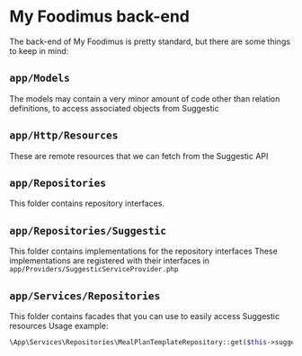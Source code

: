 # My Foodimus back-end

The back-end of My Foodimus is pretty standard, but there are some things to keep in mind:

## `app/Models`
The models may contain a very minor amount of code other than relation definitions, to access associated objects from Suggestic

## `app/Http/Resources`
These are remote resources that we can fetch from the Suggestic API

## `app/Repositories`
This folder contains repository interfaces.

## `app/Repositories/Suggestic`
This folder contains implementations for the repository interfaces
These implementations are registered with their interfaces in `app/Providers/SuggesticServiceProvider.php`

## `app/Services/Repositories`
This folder contains facades that you can use to easily access Suggestic resources
Usage example: 
```php
\App\Services\Repositories\MealPlanTemplateRepository::get($this->suggestic_template_id);
```

